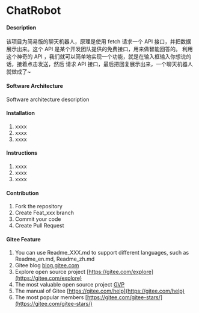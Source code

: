 # ChatRobot

#### Description
该项目为简易版的聊天机器人，原理是使用 fetch 请求一个 API 接口，并把数据展示出来。这个 API 是某个开发团队提供的免费接口，用来做智能回答的。
利用这个神奇的 API ，我们就可以简单地实现一个功能，就是在输入框输入你想说的话，接着点击发送，然后 请求 API 接口，最后把回复展示出来，一个聊天机器人就做成了~

#### Software Architecture
Software architecture description

#### Installation

1.  xxxx
2.  xxxx
3.  xxxx

#### Instructions

1.  xxxx
2.  xxxx
3.  xxxx

#### Contribution

1.  Fork the repository
2.  Create Feat_xxx branch
3.  Commit your code
4.  Create Pull Request


#### Gitee Feature

1.  You can use Readme\_XXX.md to support different languages, such as Readme\_en.md, Readme\_zh.md
2.  Gitee blog [blog.gitee.com](https://blog.gitee.com)
3.  Explore open source project [https://gitee.com/explore](https://gitee.com/explore)
4.  The most valuable open source project [GVP](https://gitee.com/gvp)
5.  The manual of Gitee [https://gitee.com/help](https://gitee.com/help)
6.  The most popular members  [https://gitee.com/gitee-stars/](https://gitee.com/gitee-stars/)

